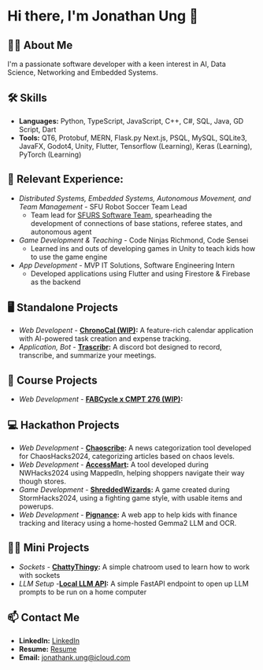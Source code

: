 # Hi there, I'm Jonathan Ung 👋

## 👨‍💻 About Me
I'm a passionate software developer with a keen interest in AI, Data Science, Networking and Embedded Systems.

## 🛠️ Skills
- **Languages:** Python, TypeScript, JavaScript, C++, C#, SQL, Java, GD Script, Dart
- **Tools:** QT6, Protobuf, MERN, Flask.py Next.js, PSQL, MySQL, SQLite3, JavaFX, Godot4, Unity, Flutter, Tensorflow (Learning), Keras (Learning), PyTorch (Learning)

## 🌟 Relevant Experience:
- *Distributed Systems, Embedded Systems, Autonomous Movement, and Team Management* - SFU Robot Soccer Team Lead
    - Team lead for [SFURS Software Team](https://gitlab.com/sfurs/software), spearheading the development of connections of base stations, referee states, and autonomous agent
- *Game Development & Teaching* - Code Ninjas Richmond, Code Sensei
    - Learned ins and outs of developing games in Unity to teach kids how to use the game engine
- *App Development* - MVP IT Solutions, Software Engineering Intern
    - Developed applications using Flutter and using Firestore & Firebase as the backend

## 🖥️ Standalone Projects
- *Web Developent* -  **[ChronoCal (WIP)](https://github.com/jonathanung/chronocal):** A feature-rich calendar application with AI-powered task creation and expense tracking.
- *Application, Bot* -  **[Trascribr](https://github.com/jonathanung/Transcribr):** A discord bot designed to record, transcribe, and summarize your meetings. 

## 🏫 Course Projects
- *Web Development* - **[FABCycle x CMPT 276 (WIP)]():**

## 💻 Hackathon Projects
- *Web Development* -  **[Chaoscribe](https://devpost.com/software/chaoscribe):** A news categorization tool developed for ChaosHacks2024, categorizing articles based on chaos levels.
- *Web Development* - **[AccessMart](https://devpost.com/software/accessmart):** A tool developed during NWHacks2024 using MappedIn, helping shoppers navigate their way though stores.
- *Game Development* -  **[ShreddedWizards](https://devpost.com/software/shredded-wizards):** A game created during StormHacks2024, using a fighting game style, with usable items and powerups.
- *Web Development* - **[Pignance](https://devpost.com/software/pignance):** A web app to help kids with finance tracking and literacy using a home-hosted Gemma2 LLM and OCR.

## 👨‍💻 Mini Projects
- *Sockets* - **[ChattyThingy](https://github.com/jonathanung/chattythingy):** A simple chatroom used to learn how to work with sockets
- *LLM Setup* -**[Local LLM API](https://github.com/jonathanung/local-llm-api):** A simple FastAPI endpoint to open up LLM prompts to be run on a home computer

## 📫 Contact Me
- **LinkedIn:** [LinkedIn](https://www.linkedin.com/in/jonathan-ung-1193a2238/)
- **Resume:** [Resume]()
- **Email:** [jonathank.ung@icloud.com](mailto:jonathank.ung@icloud.com)
